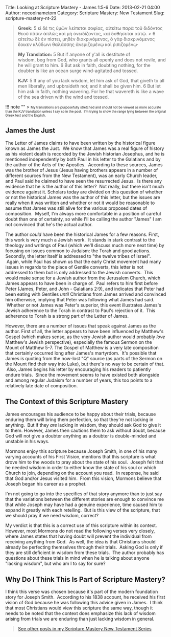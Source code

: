 Title: Looking at Scripture Mastery - James 1:5-6
Date: 2013-02-21 04:00
Author: nocoolnametom
Category: Scripture Mastery: New Testament
Slug: scripture-mastery-nt-22

> **Greek:**
>  <span>5</span> εἰ δέ τις ὑμῶν λείπεται σοφίας, αἰτείτω παρὰ τοῦ διδόντος θεοῦ πᾶσιν ἁπλῶς καὶ μὴ ὀνειδίζοντος, καὶ δοθήσεται αὐτῷ. >  <span>6</span> αἰτείτω δὲ ἐν πίστει, μηδὲν διακρινόμενος, ὁ γὰρ διακρινόμενος ἔοικεν κλύδωνι θαλάσσης ἀνεμιζομένῳ καὶ ῥιπιζομένῳ·
>
> **My Translation:**
>  <span>5</span> But if anyone of y'all is destitute of wisdom, beg from God, who grants all openly and does not revile, and he will grant to him.
>  <span>6</span> But ask in faith, doubting nothing, for the doubter is like an ocean surge wind-agitated and tossed.
>
> **KJV:**
>  <span>5</span> If any of you lack wisdom, let him ask of God, that giveth to all men liberally, and upbraideth not; and it shall be given him.
>  <span>6</span> But let him ask in faith, nothing wavering. For he that wavereth is like a wave of the sea driven with the wind and tossed.

!!! note ""
     > <span style="font-size: x-small;">My translations are purposefully stretched and should not be viewed as more accurate than the KJV translation unless I say so in the post.  I'm trying to show the range lying between the original Greek text and the English.</span>

James the Just
--------------

The Letter of James claims to have been written by the historical figure known as James the Just.  We know that James was a real figure of history as his violent death is recorded by the Jewish historian Josephus, and he is mentioned independently by both Paul in his letter to the Galatians and by the author of the Acts of the Apostles.  According to these sources, James was the brother of Jesus (Jesus having brothers appears in a number of different sources from the New Testament), was an early Church leader, and Paul said he claimed to have seen the resurrected Jesus.  Is there any evidence that he is the author of this letter?  Not really, but there isn't much evidence against it. Scholars today are divided on this question of whether or not the historical James was the author of this letter, but the issues are really when it was written and whether or not it would be reasonable to assume that James was still alive for the various proposed dates of composition.  Myself, I'm always more comfortable in a position of careful doubt than one of certainty, so while I'll be calling the author "James" I am not convinced that he's the actual author.

The author *could* have been the historical James for a few reasons. First, this work is very much a Jewish work.  It stands in stark contrast to the theology and writings of Paul (which we'll discuss much more next time) by focusing on issues common to Judaism: the Torah and good actions. Secondly, the letter itself is addressed to "the twelve tribes of Israel".  Again, while Paul has shown us that the early Christ movement had many issues in regards to the place of Gentile converts, this letter is not addressed to them but is only addressed to the Jewish converts.  This would make sense for a Jewish author from the Jerusalem Church, which James appears to have been in charge of.  Paul refers to him first before Peter (James, Peter, and John - Galatians 2:9), and indicates that Peter had been eating with Gentiles *until* Christians from James arrived and convinced him otherwise, implying that Peter was following what James had said.  Whether or not James was Peter's superior, this event illustrates James's Jewish adherence to the Torah in contrast to Paul's rejection of it.  This adherence to Torah is a strong part of the Letter of James.

However, there are a number of issues that speak against James as the author. First of all, the letter appears to have been influenced by Matthew's Gospel (which makes sense, as the very Jewish author would probably *love* Matthew's Jewish perspective), especially the famous Sermon on the Mount of Matthew 5-7. The Gospel of Matthew is a very late composition that certainly occurred long after James's martyrdom.  It's possible that James is quoting from the now-lost "Q" source (as parts of the Sermon on the Mount find their way into Luke), but there's no way to be certain of that.  Also, James begins his letter by encouraging his readers to patiently endure trials.  Since the movement seems to have existed both alongside and among regular Judaism for a number of years, this too points to a relatively late date of composition.

The Context of this Scripture Mastery
-------------------------------------

James encourages his audience to be happy about their trials, because enduring them will bring them perfection, so that they're not lacking in anything.  But if they *are* lacking in wisdom, they should ask God to give it to them. However, James then cautions them to ask without doubt, because God will not give a doubter anything as a doubter is double-minded and unstable in his ways.

Mormons enjoy this scripture because Joseph Smith, in one of his many varying accounts of his First Vision, mentions that this scripture is what drove him to the woods to pray about the state of his soul.  Joseph felt that he needed wisdom in order to either know the state of his soul or which Church to join, depending on the account you read.  In response, he said that God and/or Jesus visited him.  From this vision, Mormons believe that Joseph began his career as a prophet.

I'm not going to go into the specifics of that story anymore than to just say that the variations between the different stories are enough to convince me that while Joseph may have had a genuine experience, time caused him to expand it greatly with each retelling.  But is this view of the scripture, that we should pray if we need wisdom, correct?

My verdict is that this is a correct use of this scripture within its context. However, most Mormons do not read the following verses very closely, where James states that having doubt will prevent the individual from receiving anything from God.  As well, the idea is that Christians should already be perfecting themselves through their trials.  Asking God is only if they are still deficient in wisdom from these trials.  The author probably has questions about these trials in mind when he is talking about anyone "lacking wisdom", but who am I to say for sure?

Why Do I Think This Is Part of Scripture Mastery?
-------------------------------------------------

I think this verse was chosen because it's part of the modern foundation story for Joseph Smith.  According to his 1838 account, he received his first vision of God because he was following this advice given in James.  I think that most Christians would view this scripture the same way, though it needs to be noted that the context does emphasize this lack of wisdom arising from trials we are enduring than just lacking wisdom in general.

> [See other posts in my Scripture Mastery New Testament Series][]

[See other posts in my Scripture Mastery New Testament Series]: |filename|scripture-mastery-new-testament.md "Scripture Mastery: New Testament"
